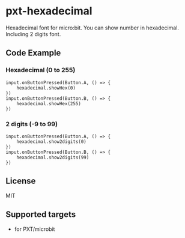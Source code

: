 # pxt-hexadecimal

Hexadecimal font for micro:bit.
You can show number in hexadecimal.
Including 2 digits font.

## Code Example

### Hexadecimal (0 to 255)
```blocks
input.onButtonPressed(Button.A, () => {
    hexadecimal.showHex(0)
})
input.onButtonPressed(Button.B, () => {
    hexadecimal.showHex(255)
})
```

### 2 digits (-9 to 99)
```blocks
input.onButtonPressed(Button.A, () => {
    hexadecimal.show2digits(0)
})
input.onButtonPressed(Button.B, () => {
    hexadecimal.show2digits(99)
})
```

## License

MIT

## Supported targets

* for PXT/microbit

